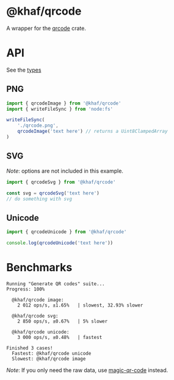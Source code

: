 # @khaf/qrcode

A wrapper for the [qrcode](https://crates.io/crates/qrcode/0.12.0) crate.

# API

See the [types](./index.d.ts)

## PNG

```js
import { qrcodeImage } from '@khaf/qrcode'
import { writeFileSync } from 'node:fs'

writeFileSync(
	'./qrcode.png',
	qrcodeImage('text here') // returns a Uint8ClampedArray
)
```

## SVG

*Note*: options are not included in this example.

```js
import { qrcodeSvg } from '@khaf/qrcode'

const svg = qrcodeSvg('text here')
// do something with svg
```

## Unicode

```js
import { qrcodeUnicode } from '@khaf/qrcode'

console.log(qrcodeUnicode('text here'))
```




# Benchmarks

```
Running "Generate QR codes" suite...
Progress: 100%

  @khaf/qrcode image:
    2 012 ops/s, ±1.65%   | slowest, 32.93% slower

  @khaf/qrcode svg:
    2 850 ops/s, ±0.67%   | 5% slower

  @khaf/qrcode unicode:
    3 000 ops/s, ±0.48%   | fastest

Finished 3 cases!
  Fastest: @khaf/qrcode unicode
  Slowest: @khaf/qrcode image
```

*Note*: If you only need the raw data, use [magic-qr-code](https://www.npmjs.com/package/magic-qr-code) instead.